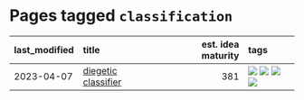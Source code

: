 # Pages tagged `classification`

|last_modified|title|est. idea maturity|tags
|:---|:---|---:|:---|
|2023-04-07|[diegetic classifier](../diegetic-classifier.md)|381|[![](https://img.shields.io/badge/tag-audio-6a13a1)](../tags/audio.md) [![](https://img.shields.io/badge/tag-classification-7fafe1)](../tags/classification.md) [![](https://img.shields.io/badge/tag-experimental-1614f8)](../tags/experimental.md) [![](https://img.shields.io/badge/tag-text2audio-7385b0)](../tags/text2audio.md)|